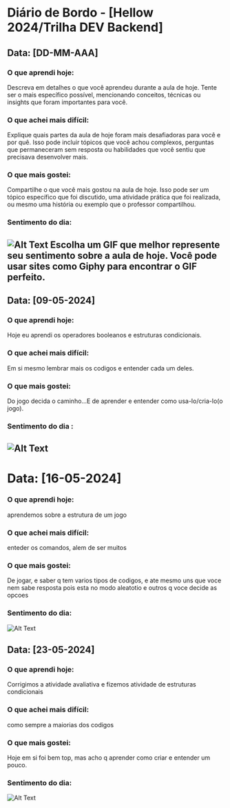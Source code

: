 # Diário de Bordo - [Hellow 2024/Trilha DEV Backend]

## Data: [DD-MM-AAA]

### O que aprendi hoje:
Descreva em detalhes o que você aprendeu durante a aula de hoje. Tente ser o mais específico possível, mencionando conceitos, técnicas ou insights que foram importantes para você.

### O que achei mais difícil:
Explique quais partes da aula de hoje foram mais desafiadoras para você e por quê. Isso pode incluir tópicos que você achou complexos, perguntas que permaneceram sem resposta ou habilidades que você sentiu que precisava desenvolver mais.

### O que mais gostei:
Compartilhe o que você mais gostou na aula de hoje. Isso pode ser um tópico específico que foi discutido, uma atividade prática que foi realizada, ou mesmo uma história ou exemplo que o professor compartilhou.

### Sentimento do dia:
![Alt Text](URL_DO_GIF)
Escolha um GIF que melhor represente seu sentimento sobre a aula de hoje. Você pode usar sites como Giphy para encontrar o GIF perfeito.
---

## Data: [09-05-2024]

### O que aprendi hoje:
Hoje eu aprendi os operadores booleanos e estruturas condicionais.

### O que achei mais difícil:
Em si mesmo lembrar mais os codigos e entender cada um deles.
### O que mais gostei:
Do jogo decida o caminho...E de aprender e entender como usa-lo/cria-lo(o jogo).
### Sentimento do dia :
![Alt Text](https://media0.giphy.com/media/v1.Y2lkPTc5MGI3NjExNmhtMG5oMjFqbTBvMDAxOGUzbW1pZ2lieTd2NWh0YmMyNWQ4ZnNxMiZlcD12MV9pbnRlcm5hbF9naWZfYnlfaWQmY3Q9Zw/ji6zzUZwNIuLS/giphy.gif)
---
# Data: [16-05-2024]

### O que aprendi hoje:
aprendemos sobre a estrutura de um jogo

### O que achei mais difícil:
enteder os comandos, alem de ser muitos 
### O que mais gostei:
De jogar, e saber q tem varios tipos de codigos, e ate mesmo uns que voce nem sabe resposta pois esta no modo aleatotio e outros q voce decide as opcoes
### Sentimento do dia:
![Alt Text](https://media1.giphy.com/media/v1.Y2lkPTc5MGI3NjExbGJmYXBmMDJkcDc5bWN5cms5Mmxjem9zdGNhd3E3cXV6Nmt3dnRybSZlcD12MV9pbnRlcm5hbF9naWZfYnlfaWQmY3Q9Zw/58FDuiRsLPfmpd1U6X/giphy.gif)


## Data: [23-05-2024]

### O que aprendi hoje:
Corrigimos a atividade avaliativa e fizemos atividade de estruturas condicionais
### O que achei mais difícil:
como sempre a maiorias dos codigos 
### O que mais gostei:
Hoje em si foi bem top, mas acho q aprender como criar e entender um pouco.
### Sentimento do dia:
![Alt Text](https://media1.giphy.com/media/v1.Y2lkPTc5MGI3NjExM2ljanhoN3BzNWNqbHQ5djF3cDQxdmg2aXB0czl4ejRkemc0dGl1ZCZlcD12MV9pbnRlcm5hbF9naWZfYnlfaWQmY3Q9Zw/8v6Z3YyULB5Q0Skbac/giphy.gif)


